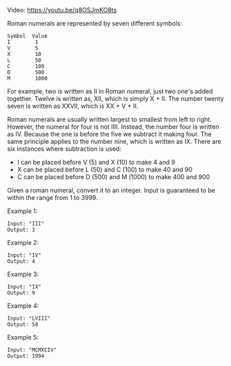 Video: https://youtu.be/q8OSJmKO8ts

Roman numerals are represented by seven different symbols:

```
Symbol  Value
I        1
V        5
X        10
L        50
C        100
D        500
M        1000
```

For example, two is written as II in Roman numeral, just two one's added
together. Twelve is written as, XII, which is simply X + II. The number twenty
seven is written as XXVII, which is XX + V + II.

Roman numerals are usually written largest to smallest from left to right.
However, the numeral for four is not IIII. Instead, the number four is written
as IV. Because the one is before the five we subtract it making four. The same
principle applies to the number nine, which is written as IX. There are six
instances where subtraction is used:

- I can be placed before V (5) and X (10) to make 4 and 9
- X can be placed before L (50) and C (100) to make 40 and 90
- C can be placed before D (500) and M (1000) to make 400 and 900

Given a roman numeral, convert it to an integer. Input is guaranteed to be
within the range from 1 to 3999.

Example 1:

```
Input: "III"
Output: 3
```

Example 2:

```
Input: "IV"
Output: 4
```

Example 3:

```
Input: "IX"
Output: 9
```

Example 4:

```
Input: "LVIII"
Output: 58
```

Example 5:

```
Input: "MCMXCIV"
Output: 1994
```
